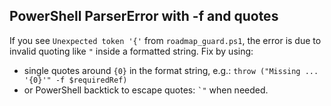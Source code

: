 ## PowerShell ParserError with -f and quotes
If you see `Unexpected token '{'` from `roadmap_guard.ps1`, the error is due to invalid quoting like `"` inside a formatted string. Fix by using:

- single quotes around `{0}` in the format string, e.g.:
  `throw ("Missing ... '{0}'" -f $requiredRef)`
- or PowerShell backtick to escape quotes: `` `" `` when needed.
